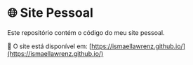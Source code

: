 # 🌐 Site Pessoal

Este repositório contém o código do meu site pessoal.  

🔗 O site está disponível em: [https://ismaellawrenz.github.io/](https://ismaellawrenz.github.io/)
